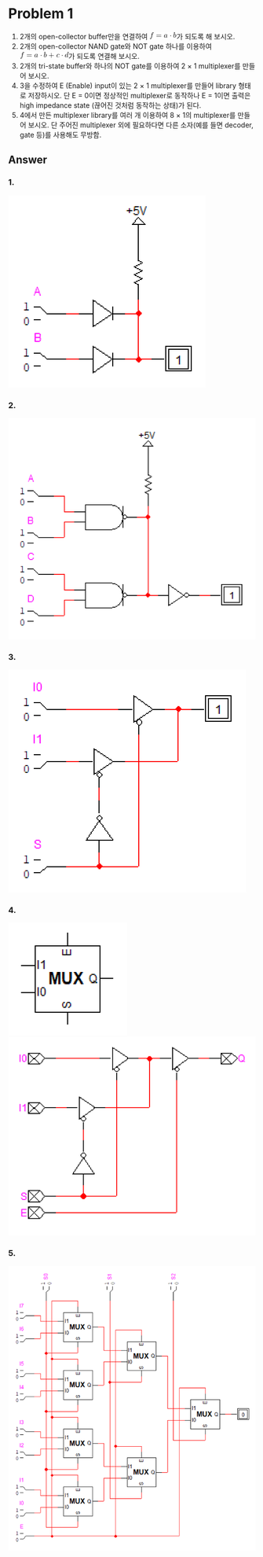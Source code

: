 # Problem 1

1. 2개의 open-collector buffer만을 연결하여 ![equation1](img/equation1.png)가 되도록 해 보시오.
2. 2개의 open-collector NAND gate와 NOT gate 하나를 이용하여 ![equation2](img/equation2.png)가 되도록 연결해 보시오.
3. 2개의 tri-state buffer와 하나의 NOT gate를 이용하여 2 × 1 multiplexer를 만들어 보시오.
4. 3을 수정하여 E (Enable) input이 있는 2 × 1 multiplexer를 만들어 library 형태로 저장하시오. 단 E = 0이면 정상적인 multiplexer로 동작하나 E = 1이면 출력은 high impedance state (끊어진 것처럼 동작하는 상태)가 된다.
5. 4에서 만든 multiplexer library를 여러 개 이용하여 8 × 1의 multiplexer를 만들어 보시오. 단 주어진 multiplexer 외에 필요하다면 다른 소자(예를 들면 decoder, gate 등)를 사용해도 무방함.

## Answer

### 1.

![problem1_1](img/problem1_1.png)

### 2.

![problem1_2](img/problem1_2.png)

### 3.

![problem1_3](img/problem1_3.png)

### 4.

![multiplexer](img/multiplexer.png)
![problem1_4](img/problem1_4.png)

### 5.

![problem1_5](img/problem1_5.png)
